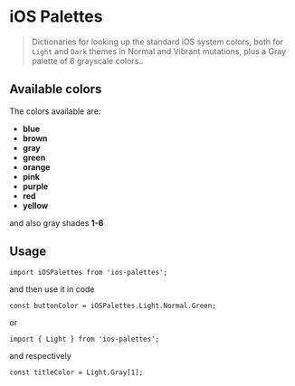 # iOS Palettes

> Dictionaries for looking up the standard iOS system colors, both for
`Light` and `Dark` themes in Normal and Vibrant mutations, plus a Gray
palette of 6 grayscale colors..

## Available colors
The colors available are:

* **blue**
* **brown**
* **gray**
* **green**
* **orange**
* **pink**
* **purple**
* **red**
* **yellow**

and also gray shades **1-6**

## Usage
```
import iOSPalettes from 'ios-palettes';
```

and then use it in code

```
const buttonColor = iOSPalettes.Light.Normal.Green;
```

or

```
import { Light } from 'ios-palettes';
```

and respectively

```
const titleColor = Light.Gray[1];
```

